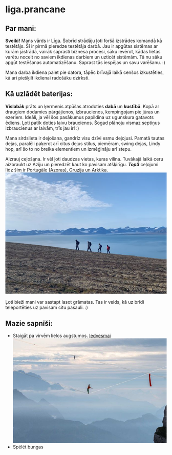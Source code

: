# liga.prancane
## Par mani:

**Sveiki!** 
Mans vārds ir Līga.
Šobrīd strādāju ļoti foršā izstrādes komandā kā testētājs. Šī ir pirmā pieredze testētāja darbā. Jau ir 
apgūtas sistēmas ar kurām jāstrādā, vairāk saprasti biznesa procesi, sāku ievērot, kādas lietas varētu nocelt no saviem
ikdienas darbiem un uzticēt sistēmām. Tā nu sāku apgūt testēšanas automatizēšanu. Saprast tās iespējas un savu varēšanu. :)

Mana darba ikdiena paiet pie datora, tāpēc brīvajā laikā cenšos izkustēties, kā arī piešķilt ikdienai radošāku dzirksti.


## Kā uzlādēt baterijas:

**Vislabāk** prāts un ķermenis atpūšas atrodoties **dabā** un **kustībā**. Kopā ar draugiem dodamies pārgājienos, izbraucienos,
kempingojam pie jūras un ezeriem. Ideāli, ja vēl šos pasākumus papildina uz ugunskura gatavots ēdiens. 
Ļoti patīk doties laivu braucienos. Šogad plānoju vismaz septiņus izbraucienus ar laivām, trīs jau ir! :)

Mana sirdslieta ir dejošana, gandrīz visu dzīvi esmu dejojusi. Pamatā tautas dejas, paralēli paķerot arī citus dejus stilus,
piemēram, swing dejas, Lindy hop, arī šo to no breika elementiem un izmēģināju arī stepu.

Aizrauj ceļošana. Ir vēl ļoti daudzas vietas, kuras vilina. Tuvākajā laikā ceru aizbraukt uz Āziju 
un pieredzēt kaut ko pavisam atšķirīgu. **_Top3_** ceļojumi līdz šim ir Portugāle (Azoras), Gruzija un Arktika.
![This is an image](img/arctic.JPG)

Ļoti bieži mani var sastapt lasot grāmatas. Tas ir veids, kā uz brīdi teleportēties uz pavisam citu pasauli. :)


## Mazie sapnīši:

* Staigāt pa virvēm lielos augstumos. [Iedvesmai](https://www.youtube.com/watch?v=hVylG6ngWb8&ab_channel=GuinnessWorldRecords)
![This is an image](img/slackline.jpg)
* Spēlēt bungas
 
